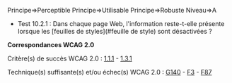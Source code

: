 Principe=>Perceptible
Principe=>Utilisable
Principe=>Robuste
Niveau=>A

*   Test 10.2.1 : Dans chaque page Web, l'information reste-t-elle présente lorsque les [feuilles de styles](#feuille de style) sont désactivées ?

**Correspondances WCAG 2.0**

Critère(s) de succès WCAG 2.0 : [1.1.1](http://www.w3.org/Translations/WCAG20-fr/#text-equiv-all) - [1.3.1](http://www.w3.org/Translations/WCAG20-fr/#content-structure-separation-programmatic)

Technique(s) suffisante(s) et/ou échec(s) WCAG 2.0 : [G140](http://www.w3.org/TR/WCAG-TECHS/G140.html) - [F3](http://www.w3.org/TR/WCAG-TECHS/F3.html) - [F87](http://www.w3.org/TR/WCAG-TECHS/F87.html)
